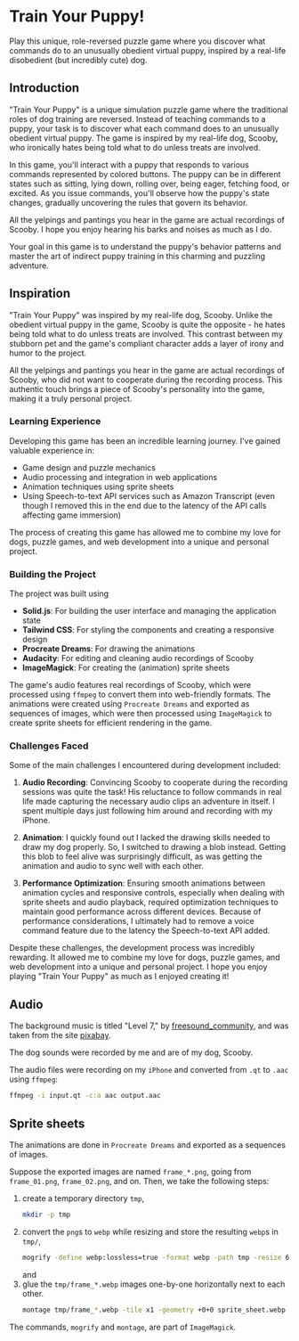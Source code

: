 # Train Your Puppy!

Play this unique, role-reversed puzzle game where you discover what commands do to an unusually obedient virtual puppy, inspired by a real-life disobedient (but incredibly cute) dog.

## Introduction

"Train Your Puppy" is a unique simulation puzzle game where the traditional roles of dog training are reversed. Instead of teaching commands to a puppy, your task is to discover what each command does to an unusually obedient virtual puppy. The game is inspired by my real-life dog, Scooby, who ironically hates being told what to do unless treats are involved.

In this game, you'll interact with a puppy that responds to various commands represented by colored buttons. The puppy can be in different states such as sitting, lying down, rolling over, being eager, fetching food, or excited. As you issue commands, you'll observe how the puppy's state changes, gradually uncovering the rules that govern its behavior.

All the yelpings and pantings you hear in the game are actual recordings of Scooby. I hope you enjoy hearing his barks and noises as much as I do.

Your goal in this game is to understand the puppy's behavior patterns and master the art of indirect puppy training in this charming and puzzling adventure.

## Inspiration

"Train Your Puppy" was inspired by my real-life dog, Scooby. Unlike the obedient virtual puppy in the game, Scooby is quite the opposite - he hates being told what to do unless treats are involved. This contrast between my stubborn pet and the game's compliant character adds a layer of irony and humor to the project.

All the yelpings and pantings you hear in the game are actual recordings of Scooby, who did not want to cooperate during the recording process. This authentic touch brings a piece of Scooby's personality into the game, making it a truly personal project.

### Learning Experience

Developing this game has been an incredible learning journey. I've gained valuable experience in:

- Game design and puzzle mechanics
- Audio processing and integration in web applications
- Animation techniques using sprite sheets
- Using Speech-to-text API services such as Amazon Transcript (even though I removed this in the end due to the latency of the API calls affecting game immersion)

The process of creating this game has allowed me to combine my love for dogs, puzzle games, and web development into a unique and personal project.

### Building the Project

The project was built using

- **Solid.js**: For building the user interface and managing the application state
- **Tailwind CSS**: For styling the components and creating a responsive design
- **Procreate Dreams**: For drawing the animations
- **Audacity**: For editing and cleaning audio recordings of Scooby
- **ImageMagick**: For creating the (animation) sprite sheets

The game's audio features real recordings of Scooby, which were processed using `ffmpeg` to convert them into web-friendly formats. The animations were created using `Procreate Dreams` and exported as sequences of images, which were then processed using `ImageMagick` to create sprite sheets for efficient rendering in the game.

### Challenges Faced

Some of the main challenges I encountered during development included:

1. **Audio Recording**: Convincing Scooby to cooperate during the recording sessions was quite the task! His reluctance to follow commands in real life made capturing the necessary audio clips an adventure in itself. I spent multiple days just following him around and recording with my iPhone.

2. **Animation**: I quickly found out I lacked the drawing skills needed to draw my dog properly. So, I switched to drawing a blob instead. Getting this blob to feel alive was surprisingly difficult, as was getting the animation and audio to sync well with each other.

3. **Performance Optimization**: Ensuring smooth animations between animation cycles and responsive controls, especially when dealing with sprite sheets and audio playback, required optimization techniques to maintain good performance across different devices. Because of performance considerations, I ultimately had to remove a voice command feature due to the latency the Speech-to-text API added.

Despite these challenges, the development process was incredibly rewarding. It allowed me to combine my love for dogs, puzzle games, and web development into a unique and personal project. I hope you enjoy playing "Train Your Puppy" as much as I enjoyed creating it!

## Audio

The background music is titled "Level 7," by [freesound_community](https://pixabay.com/users/freesound_community-46691455/), and was taken from the site [pixabay](https://pixabay.com).

The dog sounds were recorded by me and are of my dog, Scooby.

The audio files were recording on my `iPhone` and converted from `.qt` to `.aac` using `ffmpeg`:

```bash
ffmpeg -i input.qt -c:a aac output.aac
```

## Sprite sheets

The animations are done in `Procreate Dreams` and exported as a sequences of images.

Suppose the exported images are named `frame_*.png`, going from `frame_01.png`, `frame_02.png`, and on.
Then, we take the following steps:

1. create a temporary directory `tmp`,
   ```bash
   mkdir -p tmp
   ```
2. convert the `png`s to `webp` while resizing and store the resulting `webp`s in `tmp/`,
   ```bash
   mogrify -define webp:lossless=true -format webp -path tmp -resize 688x523! frame_*.png
   ```
   and
3. glue the `tmp/frame_*.webp` images one-by-one horizontally next to each other.
   ```bash
   montage tmp/frame_*.webp -tile x1 -geometry +0+0 sprite_sheet.webp
   ```

The commands, `mogrify` and `montage`, are part of `ImageMagick`.
